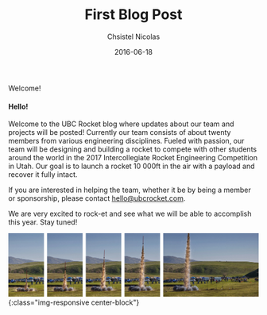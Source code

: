 ﻿---
layout: post
lead_title: "UBC Rocket"
title: "First Blog Post"
date:	2016-06-18
author: Chsistel Nicolas
image_filename: one.jpg
---
Welcome! 

#### Hello! 

Welcome to the UBC Rocket blog where updates about our team and projects will be posted! Currently our team consists of about twenty members from various engineering disciplines. Fueled with passion, our team will be designing and building a rocket to compete with other students around the world in the 2017 Intercollegiate Rocket Engineering Competition in Utah. Our goal is to launch a rocket 10 000ft in the air with a payload and recover it fully intact.

If you are interested in helping the team, whether it be by being a member or sponsorship, please contact hello@ubcrocket.com.

We are very excited to rock-et and see what we will be able to accomplish this year. Stay tuned! 


![photo by Peter Thoeny](/images/blog/two.jpg){:class="img-responsive center-block"}

